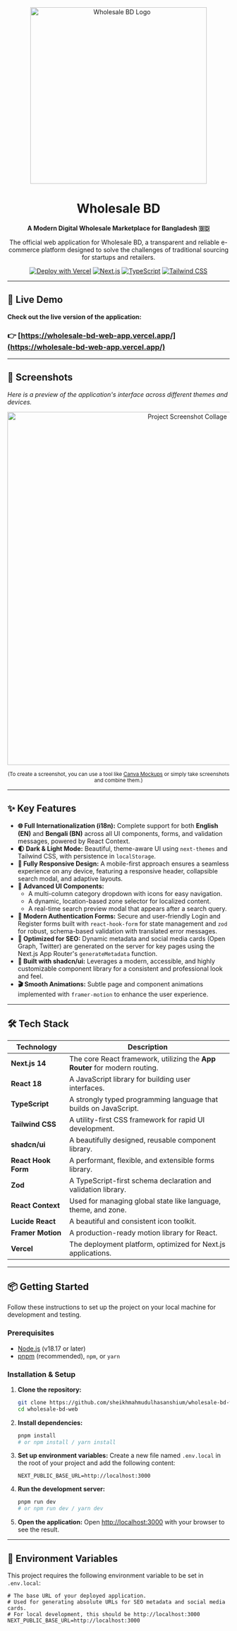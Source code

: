 <div align="center">
  <img src="https://wholesale-bd-web-app.vercel.app/logo/logo.svg" alt="Wholesale BD Logo" width="400"/>
  <h1>Wholesale BD</h1>
  <p><strong>A Modern Digital Wholesale Marketplace for Bangladesh 🇧🇩</strong></p>
  <p>The official web application for Wholesale BD, a transparent and reliable e-commerce platform designed to solve the challenges of traditional sourcing for startups and retailers.</p>
</div>

<div align="center">

[![Deploy with Vercel](https://vercel.com/button)](https://wholesale-bd-web-app.vercel.app/)
[![Next.js](https://img.shields.io/badge/Next.js-14-black?logo=next.js)](https://nextjs.org/)
[![TypeScript](https://img.shields.io/badge/TypeScript-5-blue?logo=typescript)](https://www.typescriptlang.org/)
[![Tailwind CSS](https://img.shields.io/badge/Tailwind_CSS-3-38B2AC?logo=tailwind-css)](https://tailwindcss.com/)

</div>

---

## 🚀 Live Demo

**Check out the live version of the application:**

### 👉 **[https://wholesale-bd-web-app.vercel.app/](https://wholesale-bd-web-app.vercel.app/)**

---

## 📸 Screenshots

_Here is a preview of the application's interface across different themes and devices._

<div align="center">
  <img src="https://i.imgur.com/your-screenshot-url.png" alt="Project Screenshot Collage" width="800"/>
  <p><sub>(To create a screenshot, you can use a tool like <a href="https://www.canva.com/create/mockups/">Canva Mockups</a> or simply take screenshots and combine them.)</sub></p>
</div>

---

## ✨ Key Features

-   **🌐 Full Internationalization (i18n):** Complete support for both **English (EN)** and **Bengali (BN)** across all UI components, forms, and validation messages, powered by React Context.
-   **🌓 Dark & Light Mode:** Beautiful, theme-aware UI using `next-themes` and Tailwind CSS, with persistence in `localStorage`.
-   **📱 Fully Responsive Design:** A mobile-first approach ensures a seamless experience on any device, featuring a responsive header, collapsible search modal, and adaptive layouts.
-   **🧩 Advanced UI Components:**
    -   A multi-column category dropdown with icons for easy navigation.
    -   A dynamic, location-based zone selector for localized content.
    -   A real-time search preview modal that appears after a search query.
-   **🔐 Modern Authentication Forms:** Secure and user-friendly Login and Register forms built with `react-hook-form` for state management and `zod` for robust, schema-based validation with translated error messages.
-   **🚀 Optimized for SEO:** Dynamic metadata and social media cards (Open Graph, Twitter) are generated on the server for key pages using the Next.js App Router's `generateMetadata` function.
-   **💪 Built with shadcn/ui:** Leverages a modern, accessible, and highly customizable component library for a consistent and professional look and feel.
-   **🎬 Smooth Animations:** Subtle page and component animations implemented with `framer-motion` to enhance the user experience.

---

## 🛠️ Tech Stack

| Technology         | Description                                                                 |
| ------------------ | --------------------------------------------------------------------------- |
| **Next.js 14**     | The core React framework, utilizing the **App Router** for modern routing.    |
| **React 18**       | A JavaScript library for building user interfaces.                          |
| **TypeScript**     | A strongly typed programming language that builds on JavaScript.            |
| **Tailwind CSS**   | A utility-first CSS framework for rapid UI development.                     |
| **shadcn/ui**      | A beautifully designed, reusable component library.                         |
| **React Hook Form**| A performant, flexible, and extensible forms library.                       |
| **Zod**            | A TypeScript-first schema declaration and validation library.               |
| **React Context**  | Used for managing global state like language, theme, and zone.              |
| **Lucide React**   | A beautiful and consistent icon toolkit.                                    |
| **Framer Motion**  | A production-ready motion library for React.                                |
| **Vercel**         | The deployment platform, optimized for Next.js applications.                |

---

## 📦 Getting Started

Follow these instructions to set up the project on your local machine for development and testing.

### Prerequisites

-   [Node.js](https://nodejs.org/en/) (v18.17 or later)
-   [pnpm](https://pnpm.io/) (recommended), `npm`, or `yarn`

### Installation & Setup

1.  **Clone the repository:**
    ```bash
    git clone https://github.com/sheikhmahmudulhasanshium/wholesale-bd-web.git
    cd wholesale-bd-web
    ```

2.  **Install dependencies:**
    ```bash
    pnpm install
    # or npm install / yarn install
    ```

3.  **Set up environment variables:**
    Create a new file named `.env.local` in the root of your project and add the following content:
    ```
    NEXT_PUBLIC_BASE_URL=http://localhost:3000
    ```

4.  **Run the development server:**
    ```bash
    pnpm run dev
    # or npm run dev / yarn dev
    ```

5.  **Open the application:**
    Open [http://localhost:3000](http://localhost:3000) with your browser to see the result.

---

## 📄 Environment Variables

This project requires the following environment variable to be set in `.env.local`:

```plaintext
# The base URL of your deployed application.
# Used for generating absolute URLs for SEO metadata and social media cards.
# For local development, this should be http://localhost:3000
NEXT_PUBLIC_BASE_URL=http://localhost:3000